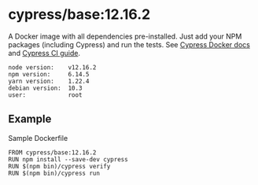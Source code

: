 <!-- WARNING: this file was autogenerated by generate-base-image.js -->
# cypress/base:12.16.2

A Docker image with all dependencies pre-installed.
Just add your NPM packages (including Cypress) and run the tests.
See [Cypress Docker docs](https://on.cypress.io/docker) and
[Cypress CI guide](https://on.cypress.io/ci).

```
node version:    v12.16.2
npm version:     6.14.5
yarn version:    1.22.4
debian version:  10.3
user:            root
```

## Example

Sample Dockerfile

```
FROM cypress/base:12.16.2
RUN npm install --save-dev cypress
RUN $(npm bin)/cypress verify
RUN $(npm bin)/cypress run
```
